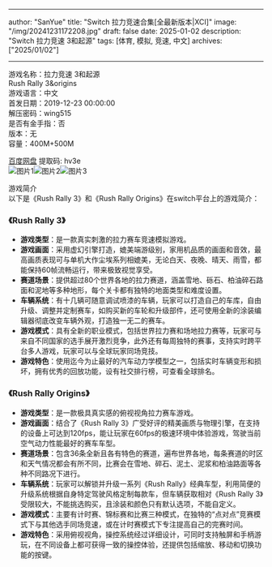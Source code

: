 
---
author: "SanYue"
title: "Switch 拉力竞速合集[全最新版本|XCI]"
image: "/img/20241231172208.jpg"
draft: false
date: 2025-01-02
description: "Switch 拉力竞速 3和起源"
tags: [体育, 模拟, 竞速, 中文]
archives: ["2025/01/02"]

---

游戏名称：拉力竞速 3和起源   
Rush Rally 3&origins    
游戏语言：中文  
首发日期：2019-12-23 00:00:00  
解压密码：wing515  
是否有金手指：否  
版本：无   
容量：400M+500M

[百度网盘](https://pan.baidu.com/s/1mXyk3fRDdYrT2ST6zt-3AQ) 提取码: hv3e  
![图片1](/img/03592c.jpg)![图片2](/img/fc735f.jpg)![图片3](/img/6af5e9.jpg)  

游戏简介  
以下是《Rush Rally 3》和《Rush Rally Origins》在switch平台上的游戏简介：

### 《Rush Rally 3》
- **游戏类型**：是一款真实刺激的拉力赛车竞速模拟游戏。
- **游戏画面**：采用虚幻引擎打造，媲美端游级别，家用机品质的画面和音效，最高画质表现可与单机大作尘埃系列相媲美，无论白天、夜晚、晴天、雨雪，都能保持60帧流畅运行，带来极致视觉享受。
- **赛道场景**：提供超过80个世界各地的拉力赛道，涵盖雪地、砾石、柏油碎石路面和泥地等多种地形，每个关卡都有独特的地面类型和难度设置。
- **车辆系统**：有十几辆可随意调试喷漆的车辆，玩家可以打造自己的车库，自由升级、调整并定制赛车，如购买新的车轮和升级部件，还可使用全新的涂装编辑器彻底改变车辆外观，打造独一无二的赛车。
- **游戏模式**：具有全新的职业模式，包括世界拉力赛和场地拉力赛等，玩家可与来自不同国家的选手展开激烈竞争，此外还有每周独特的赛事，支持实时跨平台多人游戏，玩家可以与全球玩家同场竞技。
- **游戏特色**：使用迄今为止最好的汽车动力学模型之一，包括实时车辆变形和损坏，拥有优秀的回放功能，设有社交排行榜，可查看全球排名。

### 《Rush Rally Origins》
- **游戏类型**：是一款极具真实感的俯视视角拉力赛车游戏。
- **游戏画面**：结合了《Rush Rally 3》广受好评的精美画质与物理引擎，在支持的设备上可达到120fps，能让玩家在60fps的极速环境中体验游戏，驾驶当前空气动力性能最好的赛车车型。
- **赛道场景**：包含36条全新且各有特色的赛道，遍布世界各地，每条赛道的时区和天气情况都会有所不同，比赛会在雪地、碎石、泥土、泥浆和柏油路面等各种不同路况下进行。
- **车辆系统**：玩家可以解锁并升级一系列《Rush Rally》经典车型，利用简便的升级系统根据自身特定驾驶风格定制每款车，但车辆获取相对《Rush Rally 3》受限较大，不能挑选购买，且涂装和颜色只有默认选项，不能自定义。
- **游戏模式**：主要有计时赛、锦标赛和比赛三种模式，在独特的“点对点”竞赛模式下与其他选手同场竞速，或在计时赛模式下专注提高自己的完赛时间。
- **游戏特色**：采用俯视视角，操控系统经过详细设计，可同时支持触屏和手柄游玩，在不同设备上都可获得一致的操控体验，还提供包括缩放、移动和切换功能的按键。
